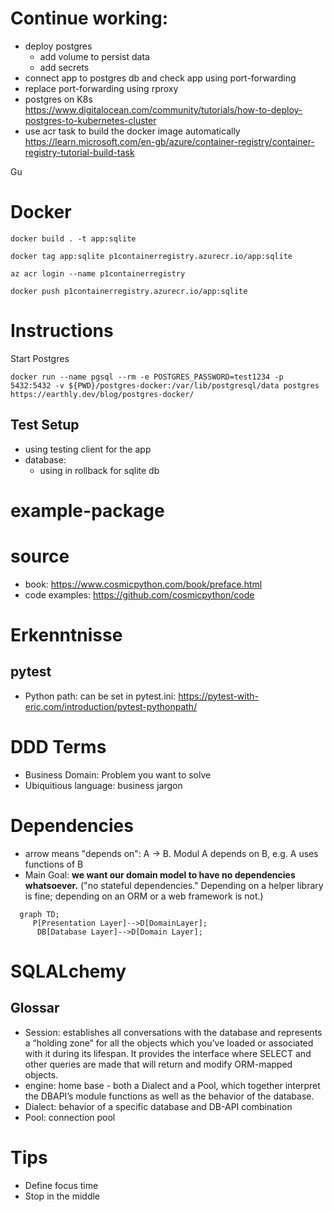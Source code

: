 # Continue working:
- deploy postgres
  - add volume to persist data
  - add secrets
- connect app to postgres db and check app using port-forwarding
- replace port-forwarding using rproxy
- postgres on K8s https://www.digitalocean.com/community/tutorials/how-to-deploy-postgres-to-kubernetes-cluster
- use acr task to build the docker image automatically https://learn.microsoft.com/en-gb/azure/container-registry/container-registry-tutorial-build-task

Gu

# Docker 
```
docker build . -t app:sqlite

docker tag app:sqlite p1containerregistry.azurecr.io/app:sqlite

az acr login --name p1containerregistry

docker push p1containerregistry.azurecr.io/app:sqlite
```


# Instructions
Start Postgres 
``````
docker run --name pgsql --rm -e POSTGRES_PASSWORD=test1234 -p 5432:5432 -v ${PWD}/postgres-docker:/var/lib/postgresql/data postgres
https://earthly.dev/blog/postgres-docker/
``````


## Test Setup
- using testing client for the app
- database: 
  - using in rollback for sqlite db


# example-package

# source
- book: https://www.cosmicpython.com/book/preface.html
- code examples: https://github.com/cosmicpython/code

# Erkenntnisse

## pytest

- Python path: can be set in pytest.ini: https://pytest-with-eric.com/introduction/pytest-pythonpath/


# DDD Terms
- Business Domain: Problem you want to solve
- Ubiquitious language: business jargon

# Dependencies
- arrow means "depends on": A -> B. Modul A depends on B, e.g. A uses functions of B
- Main Goal: __we want our domain model to have no dependencies whatsoever.__ ("no stateful dependencies." Depending on a helper library is fine; depending on an ORM or a web framework is not.)

```mermaid
  graph TD;
     P[Presentation Layer]-->D[DomainLayer];
      DB[Database Layer]-->D[Domain Layer];
```

# SQLALchemy
## Glossar
- Session: establishes all conversations with the database and represents a “holding zone” for all the objects which you’ve loaded or associated with it during its lifespan. It provides the interface where SELECT and other queries are made that will return and modify ORM-mapped objects.
- engine: home base - both a Dialect and a Pool, which together interpret the DBAPI’s module functions as well as the behavior of the database.
- Dialect: behavior of a specific database and DB-API combination
- Pool: connection pool

# Tips
- Define focus time
- Stop in the middle